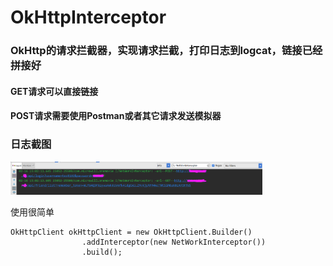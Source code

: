 # OkHttpInterceptor

### OkHttp的请求拦截器，实现请求拦截，打印日志到logcat，链接已经拼接好
#### GET请求可以直接链接
#### POST请求需要使用Postman或者其它请求发送模拟器

### 日志截图

<a href="./art/clipboard.png"><img src="./art/clipboard.png" width="80%"/></a>

使用很简单
```
OkHttpClient okHttpClient = new OkHttpClient.Builder()
                .addInterceptor(new NetWorkInterceptor())
                .build();
```


